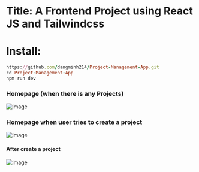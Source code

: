 # Title: A Frontend Project using React JS and Tailwindcss 
# Install: 
```ruby 
https://github.com/dangminh214/Project-Management-App.git
cd Project-Management-App
npm run dev
```
### Homepage (when there is any Projects) 
![image](https://github.com/dangminh214/Project-Management-App/assets/51837721/bc9a2313-fcec-44fc-adbf-272e2dfece06)

### Homepage when user tries to create a project 
![image](https://github.com/dangminh214/Project-Management-App/assets/51837721/187f619e-73d2-4ce6-84b1-0ec06c4bb2a3)

#### After create a project 
![image](https://github.com/dangminh214/Project-Management-App/assets/51837721/616bb8c0-c741-4bc2-84db-7318a51004aa)
